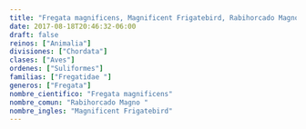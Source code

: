 ```yaml
---
title: "Fregata magnificens, Magnificent Frigatebird, Rabihorcado Magno "
date: 2017-08-18T20:46:32-06:00
draft: false
reinos: ["Animalia"]
divisiones: ["Chordata"]
clases: ["Aves"]
ordenes: ["Suliformes"]
familias: ["Fregatidae "]
generos: ["Fregata"]
nombre_cientifico: "Fregata magnificens"
nombre_comun: "Rabihorcado Magno "
nombre_ingles: "Magnificent Frigatebird"
---
```

